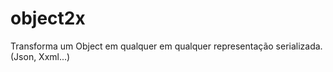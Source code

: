 object2x
========

Transforma um Object em qualquer em qualquer representação serializada. (Json, Xxml...)